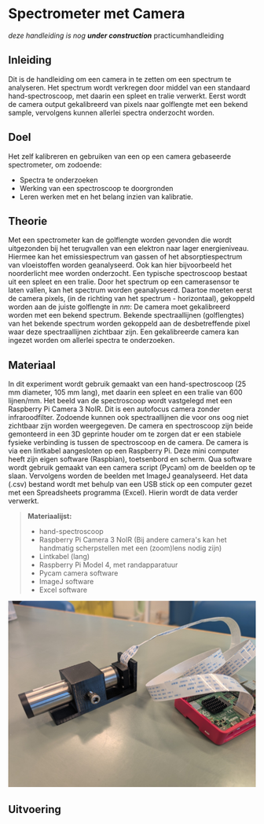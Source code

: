 # Spectrometer met Camera
_deze handleiding is nog **under construction**_
practicumhandleiding

## Inleiding
Dit is de handleiding om een camera in te zetten om een spectrum te analyseren. Het spectrum wordt verkregen door middel van een standaard hand-spectroscoop, met daarin een spleet en tralie verwerkt. Eerst wordt de camera output gekalibreerd van pixels naar golflengte met een bekend sample, vervolgens kunnen allerlei spectra onderzocht worden. 

## Doel
Het zelf kalibreren en gebruiken van een op een camera gebaseerde spectrometer, om zodoende:
* Spectra te onderzoeken
* Werking van een spectroscoop te doorgronden
* Leren werken met en het belang inzien van kalibratie.

## Theorie
Met een spectrometer kan de golflengte worden gevonden die wordt
uitgezonden bij het terugvallen van een elektron naar lager
energieniveau.
Hiermee kan het emissiespectrum van gassen of het absorptiespectrum van
vloeistoffen worden geanalyseerd. Ook kan hier bijvoorbeeld het
noorderlicht mee worden onderzocht.
Een typische spectroscoop bestaat uit een spleet en een tralie. 
Door het spectrum op een camerasensor te laten vallen, kan het spectrum worden geanalyseerd. 
Daartoe moeten eerst de camera pixels, (in de richting van het spectrum - horizontaal), gekoppeld worden aan de juiste golflengte in *nm*: De camera moet gekalibreerd worden met een bekend spectrum. Bekende spectraallijnen (golflengtes) van het bekende spectrum worden gekoppeld aan de desbetreffende pixel waar deze spectraallijnen zichtbaar zijn. Een gekalibreerde camera kan ingezet worden om allerlei spectra te onderzoeken.

## Materiaal
In dit experiment wordt gebruik gemaakt van een hand-spectroscoop (25 mm diameter, 105 mm lang), met daarin een spleet en een tralie van 600 lijnen/mm. Het beeld van de spectroscoop wordt vastgelegd met een Raspberry Pi Camera 3 NoIR. Dit is een autofocus camera zonder infraroodfilter. Zodoende kunnen ook spectraallijnen die voor ons oog niet zichtbaar zijn worden weergegeven. De camera en spectroscoop zijn beide gemonteerd in een 3D geprinte houder om te zorgen dat er een stabiele fysieke verbinding is tussen de spectroscoop en de camera. 
De camera is via een lintkabel aangesloten op een Raspberry Pi. Deze mini computer heeft zijn eigen software (Raspbian), toetsenbord en scherm. 
Qua software wordt gebruik gemaakt van een camera script (Pycam) om de beelden op te slaan. 
Vervolgens worden de beelden met ImageJ geanalyseerd. 
Het data (.csv) bestand wordt met behulp van een USB stick op een computer gezet met een Spreadsheets programma (Excel). Hierin wordt de data verder verwerkt. 
> **Materiaalijst:**
> * hand-spectroscoop
> * Raspberry Pi Camera 3 NoIR (Bij andere camera's kan het handmatig scherpstellen met een (zoom)lens nodig zijn) 
> * Lintkabel (lang)
> * Raspberry Pi Model 4, met randapparatuur
> * Pycam camera software
> * ImageJ software
> * Excel software

<img src="./media/spectro-pi/spectroscoop.jpeg"/> 

## Uitvoering
